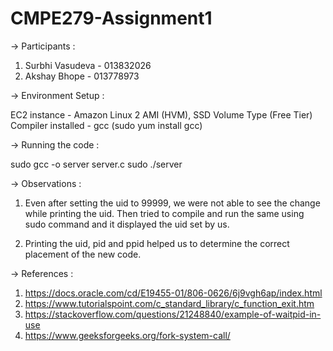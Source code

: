 # CMPE279-Assignment1

-> Participants : 

1. Surbhi Vasudeva - 013832026
2. Akshay Bhope - 013778973

-> Environment Setup :

EC2 instance - Amazon Linux 2 AMI (HVM), SSD Volume Type (Free Tier)
Compiler installed - gcc (sudo yum install gcc)

-> Running the code :

sudo gcc -o server server.c
sudo ./server

-> Observations :

1. Even after setting the uid to 99999, we were not able to see the change while printing the uid. Then tried to compile and run the same using sudo command and it displayed the uid set by us.

2. Printing the uid, pid and ppid helped us to determine the correct placement of the new code.


-> References :

1. https://docs.oracle.com/cd/E19455-01/806-0626/6j9vgh6ap/index.html
2. https://www.tutorialspoint.com/c_standard_library/c_function_exit.htm
3. https://stackoverflow.com/questions/21248840/example-of-waitpid-in-use
4. https://www.geeksforgeeks.org/fork-system-call/
